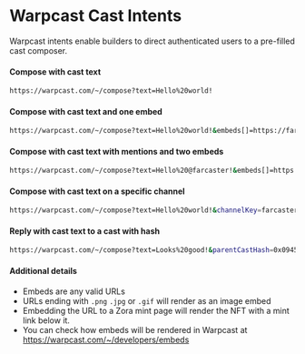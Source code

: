 # Warpcast Cast Intents

Warpcast intents enable builders to direct authenticated users to a pre-filled cast composer.

#### Compose with cast text

```bash
https://warpcast.com/~/compose?text=Hello%20world!
```

#### Compose with cast text and one embed

```bash
https://warpcast.com/~/compose?text=Hello%20world!&embeds[]=https://farcaster.xyz
```

#### Compose with cast text with mentions and two embeds

```bash
https://warpcast.com/~/compose?text=Hello%20@farcaster!&embeds[]=https://farcaster.xyz&embeds[]=https://github.com/farcasterxyz/protocol
```

#### Compose with cast text on a specific channel

```bash
https://warpcast.com/~/compose?text=Hello%20world!&channelKey=farcaster
```

#### Reply with cast text to a cast with hash

```bash
https://warpcast.com/~/compose?text=Looks%20good!&parentCastHash=0x09455067393562d3296bcbc2ec1c2d6bba8ac1f1
```

#### Additional details

- Embeds are any valid URLs
- URLs ending with `.png` `.jpg` or `.gif` will render as an image embed
- Embedding the URL to a Zora mint page will render the NFT with a mint link below it.
- You can check how embeds will be rendered in Warpcast at https://warpcast.com/~/developers/embeds
